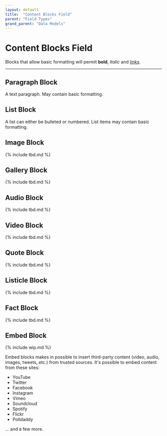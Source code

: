 ```yaml
---
layout: default
title:  "Content Blocks Field"
parent: "Field Types"
grand_parent: "Data Models"
---
```


# Content Blocks Field

Blocks that allow basic formatting will permit **bold**, *Italic* and [links](http://oktavilla.se).

----------

## Paragraph Block

A text paragraph. May contain basic formatting.

## List Block

A list can either be bulleted or numbered. List items may contain basic formatting.

## Image Block

{% include tbd.md %}

## Gallery Block

{% include tbd.md %}

## Audio Block

{% include tbd.md %}

## Video Block

{% include tbd.md %}

## Quote Block

{% include tbd.md %}

## Listicle Block

{% include tbd.md %}

## Fact Block

{% include tbd.md %}

## Embed Block

{% include wip.md %}

Embed blocks makes in possible to insert third-party content (video, audio, images, tweets, etc.) from
trusted sources. It's possible to embed content from these sites:

* YouTube
* Twitter
* Facebook
* Instagram
* Vimeo
* Soundcloud
* Spotify
* Flickr
* Polldaddy

... and a few more.

